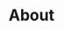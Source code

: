 ---
title : "About"
layout: "about"
description: "Technologies is about advancement, and innovation is to come out with something original and unique, and MHR is combining this tow terms together, to make high quality and affordable helmet for all motorcycle riders."
image : "images/helmet/b1.png"


#################### Banner #####################
banner:
  enable: true
  slide:
    - title : 'You can make a difference!'
      desc1 : 'To raise <b>Hope</b> and  <b>support</b>'
      desc2 : 'in practical ways in Rohingya lives '
      image : 'images/slide/a1.jpeg'
    - title : 'You can make a difference!'
      desc1 : 'To raise <b>Hope</b> and  <b>support</b>'
      desc2 : 'in practical ways in Rohingya lives '
      image : 'images/slide/a2.jpeg'
    - title : 'You can make a difference!'
      desc1 : 'To raise <b>Hope</b> and  <b>support</b>'
      desc2 : 'in practical ways in Rohingya lives '
      image : 'images/slide/a3.jpeg'
    - title : 'You can make a difference!'
      desc1 : 'To raise <b>Hope</b> and  <b>support</b>'
      desc2 : 'in practical ways in Rohingya lives '
      image : 'images/slide/a4.jpeg'
    - title : 'You can make a difference!'
      desc1 : 'To raise <b>Hope</b> and  <b>support</b>'
      desc2 : 'in practical ways in Rohingya lives '
      image : 'images/slide/a5.jpeg'
    - title : 'You can make a difference!'
      desc1 : 'To raise <b>Hope</b> and  <b>support</b>'
      desc2 : 'in practical ways in Rohingya lives '
      image : 'images/slide/a6.jpeg'


########### Gallery ##########
desc:
  enable : true
  subtitle: 'Our Team Members'
  title : "We seek to love, honour and respect every Rohingya family we serve."
  logo : "images/about/logo.png"
  image : "images/about/staff@2x.png"
  content:
  - title: 'Founder of Breathe Life '
    content: 'My <b>heart broke every time </b>I heard the sad stories of <b>birthing refugees </b>whohad attempted to give birth <b>alone</b> and <b>outside of medical care</b>. I could notbear the unnecessary pain and loss of these families. I <b>felt compelled</b> to <b>bring change</b>. I could use my training and experience and help to avoidmaternal and infant mortalities and bring <b>HOPE</b> and <b>LOVING CARE</b> to thesewomen and their families.I began to provide services on my own - one family at a time. Numbers grewand the impact of the ‘little I provided’ was greatly appreciated and <b>brought the change</b> I had hoped for. I began to partner with other service providers to <b>increase the assistance</b> we could provide. In time a team of dedicatedvolunteers, each one bearing the same compassion and desire for change,formed.In order to meet the growing challenge, Breathe Life wasestablished. <b>Empowered by support from people like yourself, Hope and Change can be inspired in the lives of thousands of needy families.</b> '
  - title: 'Credentials of Breathe Life'
    content: 'Breathe Life is a registered non-profit organisation which has been set up to provide the assistance and care needed for Rohingya families in Penang, Malaysia.<br><br>Our team is made up of volunteers in the areas of Birthing, Education and eventually to support Mental Health in Rohingya communities.We are qualified in the fields we serve in and foster good ethics and standards.<br><br>Our Rohingya translators and helpers are paid for their services and we seek to develop them in knowledge and skills.'
teams:
  enable : true
  title : 'Our Team Members'
  name : "Glyn"
  pose : "Midwife/Doula"
  img : 'images/teams/1.png'
  logo : "images/about/logo.png"
  position : 'left'
  members:
  - name : "Lynne"
    pose : "Educator/<br>Doula Assistant"
    img : 'images/teams/2.png'
    position : 'right'
    enable: true
    logo : "images/about/logo.png"
  - name : "Ashley"
    pose : "Midwife/Doula"
    img : 'images/teams/3.png'
    position : 'left'
  - name : "Staci"
    pose : "Trainee Doula/<br>Team Builder"
    img : 'images/teams/4.png'
    position : 'right'
  - name : "Dee"
    pose : "Translator/<br>Assistant Doula"
    img : 'images/teams/5.png'
    position : 'left'
  - name : "Sadia"
    pose : "Translator/<br>Assistant"
    img : 'images/teams/6.png'
    position : 'right'

---